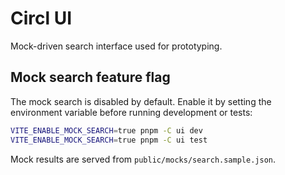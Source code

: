 # Circl UI

Mock-driven search interface used for prototyping.

## Mock search feature flag

The mock search is disabled by default. Enable it by setting the environment variable before running development or tests:

```bash
VITE_ENABLE_MOCK_SEARCH=true pnpm -C ui dev
VITE_ENABLE_MOCK_SEARCH=true pnpm -C ui test
```

Mock results are served from `public/mocks/search.sample.json`.
